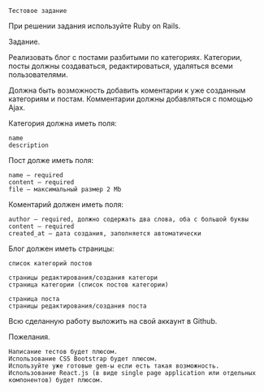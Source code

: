     Тестовое задание

При решении задания используйте Ruby on Rails.

Задание.

Реализовать блог с постами разбитыми по категориях. Категории, посты должны создаваться, редактироваться, удаляться всеми пользователями.

Должна быть возможность добавить коментарии к уже созданным категориям и постам. Комментарии должны добавляться c помощью Ajax.

Категория должна иметь поля:

    name
    description

Пост долже иметь поля:

    name — required
    content — required
    file — максимальный размер 2 Mb

Коментарий должен иметь поля:

    author — required, должно содержать два слова, оба с большой буквы
    content — required
    created_at — дата создания, заполняется автоматически

Блог должен иметь страницы:

    список категорий постов

    страницы редактирования/создания категори
    страница категории (список постов категории)

    страница поста
    страницы редактирования/создания поста

Всю сделанную работу выложить на свой аккаунт в Github.

Пожелания.

    Написание тестов будет плюсом.
    Использование CSS Bootstrap будет плюсом.
    Используйте уже готовые gem-ы если есть такая возможность.
    Использование React.js (в виде single page application или отдельных компонентов) будет плюсом.
